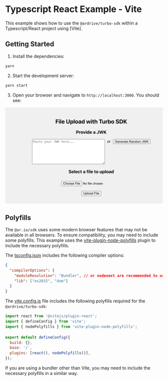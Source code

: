 # Typescript React Example - Vite

This example shows how to use the `@ardrive/turbo-sdk` within a Typescript/React project using [Vite].

## Getting Started

1. Install the dependencies:

```bash
yarn
```

2. Start the development server:

```bash
yarn start
```

3. Open your browser and navigate to `http://localhost:3000`. You should see:

![screenshot](./public/screenshot.png)

## Polyfills

The `@ar.io/sdk` uses some modern browser features that may not be available in all browsers. To ensure compatibility, you may need to include some polyfills. This example uses the [vite-plugin-node-polyfills] plugin to include the necessary polyfills.

The [tsconfig.json](./tsconfig.json) includes the following compiler options:

```json
{
  "compilerOptions": {
    "moduleResolution": "Bundler", // or nodenext are recommended to use named exports (e.g. @ardrive/turbo-sdk/web)
    "lib": ["es2015", "dom"]
  }
}
```

The [vite.config.js](./vite.config.js) file includes the following polyfills required for the `@ardrive/turbo-sdk`:

```javascript
import react from '@vitejs/plugin-react';
import { defineConfig } from 'vite';
import { nodePolyfills } from 'vite-plugin-node-polyfills';

export default defineConfig({
  build: {},
  base: '/',
  plugins: [react(), nodePolyfills()],
});
```

If you are using a bundler other than Vite, you may need to include the necessary polyfills in a similar way.

[vite-plugin-node-polyfills]: https://www.npmjs.com/package/vite-plugin-node-polyfills
